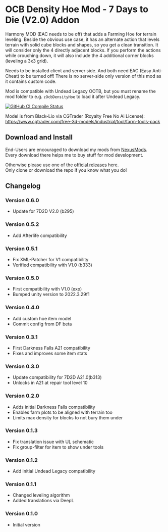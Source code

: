 # OCB Density Hoe Mod - 7 Days to Die (V2.0) Addon

Harmony MOD (EAC needs to be off) that adds a Farming Hoe for
terrain leveling. Beside the obvious use case, it has an
alternate action that levels terrain with solid cube blocks
and shapes, so you get a clean transition. It will consider
only the 4 directly adjacent blocks. If you perform the
actions while crouching down, it will also include the
4 additional corner blocks (leveling a 3x3 grid).

Needs to be installed client and server side. And both need
EAC (Easy Anti-Cheat) to be turned off! There is no server-side
only version of this mod as it contains custom code.

Mod is compatible with Undead Legacy OOTB, but you must rename the
mod folder to e.g. `zOcbDensityHoe` to load it after Undead Legacy.

[![GitHub CI Compile Status][4]][3]

Model is from Black-Lio via CGTrader (Royalty Free No Ai License):  
https://www.cgtrader.com/free-3d-models/industrial/tool/farm-tools-pack

## Download and Install

End-Users are encouraged to download my mods from [NexusMods][5].  
Every download there helps me to buy stuff for mod development.

Otherwise please use one of the [official releases][2] here.  
Only clone or download the repo if you know what you do!

## Changelog

### Version 0.6.0

- Update for 7D2D V2.0 (b295)

### Version 0.5.2

- Add Afterlife compatibility

### Version 0.5.1

- Fix XML-Patcher for V1 compatibility
- Verified compatibility with V1.0 (b333)

### Version 0.5.0

- First compatibility with V1.0 (exp)
- Bumped unity version to 2022.3.29f1

### Version 0.4.0

- Add custom hoe item model
- Commit config from DF beta

### Version 0.3.1

- First Darkness Falls A21 compatibility
- Fixes and improves some item stats

### Version 0.3.0

- Update compatibility for 7D2D A21.0(b313)
- Unlocks in A21 at repair tool level 10

### Version 0.2.0

- Adds initial Darkness Falls compatibility
- Enables farm plots to be aligned with terrain too
- Limits max density for blocks to not bury them under

### Version 0.1.3

- Fix translation issue with UL schematic
- Fix group-filter for item to show under tools

### Version 0.1.2

- Add initial Undead Legacy compatibility

### Version 0.1.1

- Changed leveling algorithm
- Added translations via DeepL

### Version 0.1.0

- Initial version

[1]: https://github.com/OCB7D2D/OcbDensityHoe
[2]: https://github.com/OCB7D2D/OcbDensityHoe/releases
[3]: https://github.com/OCB7D2D/OcbDensityHoe/actions/workflows/ci.yml
[4]: https://github.com/OCB7D2D/OcbDensityHoe/actions/workflows/ci.yml/badge.svg
[5]: https://www.nexusmods.com/7daystodie/mods/2806